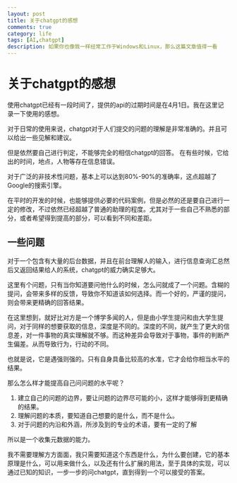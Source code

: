 ```yaml
---
layout: post
title: 关于chatgpt的感想
comments: true
category: life
tags: [AI,chatgpt]
description: 如果你也像我一样经常工作于Windows和Linux，那么这篇文章值得一看
---
```


# 关于chatgpt的感想

使用chatgpt已经有一段时间了，提供的api的过期时间是在4月1日。我在这里记录一下使用的感想。

对于日常的使用来说，chatgpt对于人们提交的问题的理解是非常准确的。并且可以给出一些见解和建议。

但是依然要自己进行判定，不能够完全的相信chatgpt的回答。 在有些时候，它给出的时间，地点，人物等存在信息错误。

对于广泛的非技术性问题，基本上可以达到80%-90%的准确率，这点超越了Google的搜索引擎。

在平时的开发的时候，也能够提供必要的代码案例，但是必然的还是要自己进行一定的修改，不过依然已经超越了普通的助理的程度。尤其对于一些自己不熟悉的部分，或者希望得到提高的部分，可以看到不同和差距。


## 一些问题

对于一个包含有大量的后台数据，并且在前台理解人的输入，进行信息查询汇总然后又返回结果给人的系统，chatgpt的威力确实足够大。

这里有个问题，只有当你知道要问他什么的时候，怎么问就成了一个问题。含糊的提问，会带来多样的反馈，导致你不知道该如何选择。而一个好的，严谨的提问，则会带来更精确的回答结果。

在这里想到，就好比对方是一个博学多闻的人，但是由小学生提问和由大学生提问，对于同样的想要获取的信息，深度是不同的。深度的不同，就产生了更大的信息差，对一件事物的真实理解就不够。而这种差异会导致对于事物，事件的判断产生偏差。从而导致行为，行动的不同。

也就是说，它是遇强则强的。只有自身具备比较高的水准，它才会给你相当水平的结果。

那么怎么样才能提高自己问问题的水平呢？

1. 建立自己的问题的边界，要让问题的边界尽可能的小，这样才能够得到更精确的结果。
2. 理解问题的本质，要知道自己想要的是什么，而不是什么。
3. 对于问题的内沿和外涵，所涉及到的专业的术语，要有一定的了解

所以是一个收集元数据的能力。

我不需要理解方方面面，我只需要知道这个东西是什么，为什么要创建，它的基本原理是什么，可以用来做什么，以及还有什么扩展的用法，至于具体的实现，可以通过已知的知识，一步一步的问chatgpt，直到得到一个可以接受的答案。

